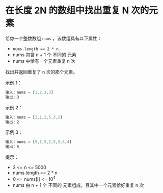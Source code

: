 # 在长度 2N 的数组中找出重复 N 次的元素

给你一个整数数组 `nums` ，该数组具有以下属性：

- `nums.length == 2 * n`.
- nums 包含 n + 1 个 不同的 元素
- nums 中恰有一个元素重复 n 次

找出并返回重复了 n 次的那个元素。

示例 1：

```ts
输入：nums = [1,2,3,3]
输出：3
```

示例 2：

```ts
输入：nums = [2,1,2,5,3,2]
输出：2
```

示例 3：

```ts
输入：nums = [5,1,5,2,5,3,5,4]
输出：5
```

提示：

- 2 <= n <= 5000
- nums.length == 2 \* n
- 0 <= nums[i] <= 10<sup>4</sup>
- nums 由 n + 1 个 不同的 元素组成，且其中一个元素恰好重复 n 次

